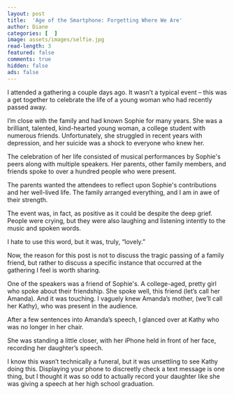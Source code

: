 ```yaml
---
layout: post
title:  'Age of the Smartphone: Forgetting Where We Are'
author: Diane
categories: [  ]
image: assets/images/selfie.jpg
read-length: 3
featured: false
comments: true
hidden: false
ads: false
---
```


I attended a gathering a couple days ago. It wasn’t a typical event – this was a get together to celebrate the life of a young woman who had recently passed away.

I’m close with the family and had known Sophie for many years. She was a brilliant, talented, kind-hearted young woman, a college student with numerous friends. Unfortunately, she struggled in recent years with depression, and her suicide was a shock to everyone who knew her. 

The celebration of her life consisted of musical performances by Sophie's peers along with multiple speakers. Her parents, other family members, and friends spoke to over a hundred people who were present. 

The parents wanted the attendees to reflect upon Sophie's contributions and her well-lived life. The family arranged everything, and I am in awe of their strength. 

The event was, in fact, as positive as it could be despite the deep grief. People were crying, but they were also laughing and listening intently to the music and spoken words. 

I hate to use this word, but it was, truly, “lovely.”

Now, the reason for this post is not to discuss the tragic passing of a family friend, but rather to discuss a specific instance that occurred at the gathering I feel is worth sharing.

One of the speakers was a friend of Sophie's. A college-aged, pretty girl who spoke about their friendship.
She spoke well, this friend (let’s call her Amanda). And it was touching. I vaguely knew Amanda’s mother, (we’ll call her Kathy), who was present in the audience. 

After a few sentences into Amanda’s speech, I glanced over at Kathy who was no longer in her chair. 

She was standing a little closer, with her iPhone held in front of her face, recording her daughter’s speech. 

I know this wasn’t technically a funeral, but it was unsettling to see Kathy doing this. Displaying your phone to discreetly check a text message is one thing, but I thought it was so odd to actually record your daughter like she was giving a speech at her high school graduation.